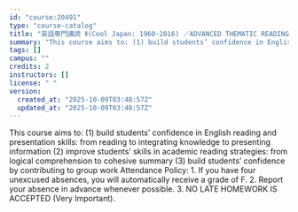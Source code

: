 ```yaml
---
id: "course:20491"
type: "course-catalog"
title: "英語専門講読 Ⅱ(Cool Japan: 1960-2016) ／ADVANCED THEMATIC READING Ⅱ"
summary: "This course aims to: (1) build students’ confidence in English reading and presentation skills: from reading to integrat…"
tags: []
campus: ""
credits: 2
instructors: []
license: " "
version:
  created_at: "2025-10-09T03:48:57Z"
  updated_at: "2025-10-09T03:48:57Z"
---
```


This course aims to: (1) build students’ confidence in English reading and presentation skills: from reading to integrating knowledge to presenting information (2) improve students’ skills in academic reading strategies: from logical comprehension to cohesive summary (3) build students’ confidence by contributing to group work Attendance Policy: 1. If you have four unexcused absences, you will automatically receive a grade of F. 2. Report your absence in advance whenever possible. 3. NO LATE HOMEWORK IS ACCEPTED (Very Important).
